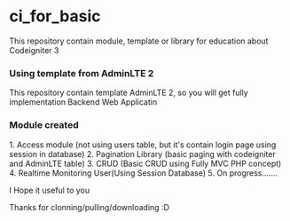 # ci_for_basic
This repository contain module, template or library for education about Codeigniter 3

<h3>
Using template from AdminLTE 2
</h3>
This repository contain template AdminLTE 2, so you will get fully implementation Backend Web Applicatin

<h3>
Module created
</h3>
1. Access module (not using users table, but it's contain login page using session in database)
2. Pagination Library (basic paging with codeigniter and AdminLTE table)
3. CRUD (Basic CRUD using Fully MVC PHP concept)
4. Realtime Monitoring User(Using Session Database)
5. On progress.......

I Hope it useful to you

Thanks for clonning/pulling/downloading :D

